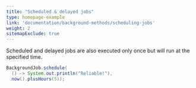 ```yaml
---
title: "Scheduled & delayed jobs"
type: homepage-example
link: 'documentation/background-methods/scheduling-jobs'
weight: 2
sitemapExclude: true
---
```

Scheduled and delayed jobs are also executed only once but will run at the specified time.

```java
BackgroundJob.schedule(
  () -> System.out.println("Reliable!"),
  now().plusHours(5));
```